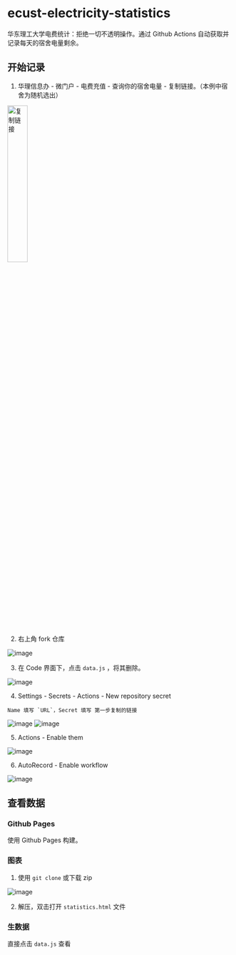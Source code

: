 # ecust-electricity-statistics
华东理工大学电费统计：拒绝一切不透明操作。通过 Github Actions 自动获取并记录每天的宿舍电量剩余。

## 开始记录
1. 华理信息办 - 微门户 - 电费充值 - 查询你的宿舍电量 - 复制链接。（本例中宿舍为随机选出）

<img alt="复制链接" src="https://user-images.githubusercontent.com/88281489/205481212-aaca1699-79ef-4c17-b3e3-a7e477ad55db.png"  width="30%" height="30%"/>

2. 右上角 fork 仓库

![image](https://user-images.githubusercontent.com/88281489/205480982-a221a67c-c789-4298-9a45-34a35c820b71.png)

3. 在 Code 界面下，点击 `data.js` ，将其删除。

![image](https://user-images.githubusercontent.com/88281489/205482133-a769645f-e106-453b-9fb1-09ec95664236.png)

4. Settings - Secrets - Actions - New repository secret 

<!-- 一共需要添加三个 secrets: -->

    Name 填写 `URL`，Secret 填写 第一步复制的链接
  
<!--  第一个：   第二个：Name 填写 `EMAIL`，Secret 填写 你的 Github 注册邮箱
  
    第三个：Name 填写 `NAME`，Secret 填写 你的 Github 用户名
  
  （后两个用于在 Actions 中向仓库写入数据） -->

![image](https://user-images.githubusercontent.com/88281489/205481390-292a3fc3-fa69-4c2f-886c-b0bc573f5470.png)
![image](https://user-images.githubusercontent.com/88281489/205481486-3b5cafc9-f00d-4ca3-a0d8-eaedfffff7df.png)

5. Actions - Enable them

![image](https://user-images.githubusercontent.com/88281489/205481911-d611035e-ced1-4711-b3cc-07d9f44f6b86.png)

6. AutoRecord - Enable workflow

![image](https://user-images.githubusercontent.com/88281489/205481894-022e114f-5023-45d5-881d-d5fbc9d4a6ba.png)

## 查看数据
### Github Pages
使用 Github Pages 构建。
### 图表
1. 使用 `git clone` 或下载 zip

![image](https://user-images.githubusercontent.com/88281489/205482225-1ceff436-7444-4a8e-a9f9-6c7845bb5f88.png)

2. 解压，双击打开 `statistics.html` 文件
### 生数据
直接点击 `data.js` 查看